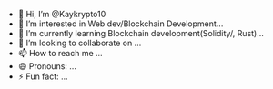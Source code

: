 - 👋 Hi, I’m @Kaykrypto10
- 👀 I’m interested in Web dev/Blockchain Development...
- 🌱 I’m currently learning Blockchain development(Solidity/, Rust)...
- 💞️ I’m looking to collaborate on ...
- 📫 How to reach me ...
- 😄 Pronouns: ...
- ⚡ Fun fact: ...

<!---
Kaykrypto10/Kaykrypto10 is a ✨ special ✨ repository because its `README.md` (this file) appears on your GitHub profile.
You can click the Preview link to take a look at your changes.
--->
